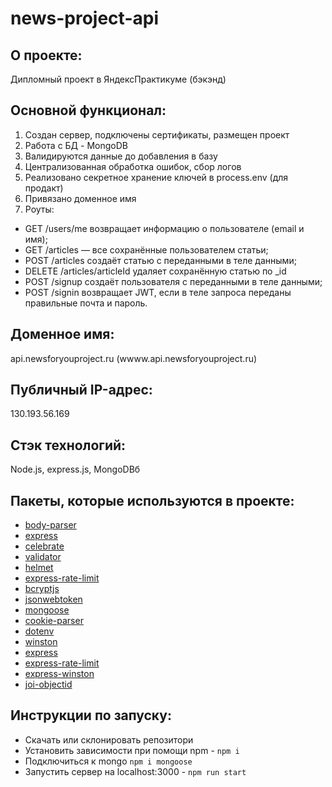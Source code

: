 # news-project-api

## О проекте:
Дипломный проект в ЯндексПрактикуме (бэкэнд)

## Основной функционал: 
1. Создан сервер, подключены сертификаты, размещен проект
2. Работа с БД - MongoDB
4. Валидируются данные до добавления в базу
5. Централизованная обработка ошибок, сбор логов
6. Реализовано секретное хранение ключей в process.env (для продакт)
7. Привязано доменное имя
8. Роуты: 
- GET /users/me возвращает информацию о пользователе (email и имя);
- GET /articles — все сохранённые пользователем статьи;
- POST /articles создаёт статью с переданными в теле данными;
- DELETE /articles/articleId удаляет сохранённую статью по _id
- POST /signup создаёт пользователя с переданными в теле данными;
- POST /signin возвращает JWT, если в теле запроса переданы правильные почта и пароль.

## Доменное имя:
api.newsforyouproject.ru (wwww.api.newsforyouproject.ru)

## Публичный IP-адрес:
130.193.56.169

## Стэк технологий:
Node.js, express.js, MongoDBб

## Пакеты, которые используются в проекте:
- [body-parser](https://www.npmjs.com/package/body-parser)
- [express](https://expressjs.com)
- [celebrate](https://www.npmjs.com/package/celebrate)
- [validator](https://www.npmjs.com/package/validator)
- [helmet](https://helmetjs.github.io/)
- [express-rate-limit](https://www.npmjs.com/package/express-rate-limit)
- [bcryptjs](https://www.npmjs.com/package/bcryptjs)
- [jsonwebtoken](https://www.npmjs.com/package/jsonwebtoken)
- [mongoose](https://www.npmjs.com/package/mongoose)
- [cookie-parser](https://www.npmjs.com/package/cookie-parser)
- [dotenv](https://www.npmjs.com/package/dotenv)
- [winston](https://www.npmjs.com/package/winston)
- [express](https://www.npmjs.com/package/express)
- [express-rate-limit](https://www.npmjs.com/package/express-rate-limit)
- [express-winston](https://www.npmjs.com/package/express-winston)
- [joi-objectid](https://www.npmjs.com/package/joi-objectid)

## Инструкции по запуску:
- Скачать или склонировать репозитори
- Установить зависимости при помощи npm - `npm i`
- Подключиться к mongo `npm i mongoose`
- Запустить сервер на localhost:3000 - `npm run start`
